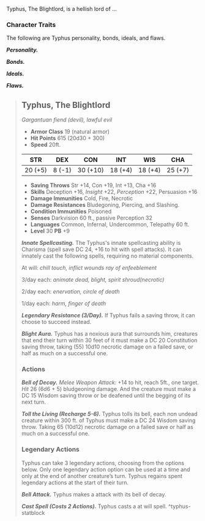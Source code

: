 Typhus, The Blightlord, is a hellish lord of ...

### Character Traits
The following are Typhus personality, bonds, ideals, and flaws.

***Personality.***


***Bonds.***


***Ideals.***


***Flaws.***


> ## Typhus, The Blightlord
>*Gargantuan fiend (devil), lawful evil*
>
> - **Armor Class** 19 (natural armor)
> - **Hit Points** 615 (20d30 + 300)
> - **Speed** 20ft.
>
>|   STR   |   DEX   |   CON    |   INT   |   WIS   |   CHA   |
>|:-------:|:-------:|:--------:|:-------:|:-------:|:-------:|
>| 20 (+5) |  8 (-1) | 30 (+10) | 18 (+4) | 18 (+4) | 25 (+7) |
>
> - **Saving Throws** Str +14, Con +19, Int +13, Cha +16
> - **Skills** Deception +16, *Insight* +22, *Perception* +22, Persuasion +16
> - **Damage Immunities** Cold, Fire, Necrotic
> - **Damage Resistances** Bludegoning, Piercing, and Slashing.
> - **Condition Immunities** Poisoned
> - **Senses** Darkvision 60 ft., passive Perception 32
> - **Languages** Common, Infernal, Undercommon, Telepathy 60 ft.
> - **Level** 30 **PB** +9
>
> ***Innate Spellcasting.*** The Typhus's innate spellcasting ability is Charisma (spell save DC 24, +16 to hit with spell attacks). It can innately cast the following spells, requiring no material components.
>
> At will: *chill touch, inflict wounds ray of enfeeblement*
>
> 3/day each: *animate dead, blight, spirit shroud(necrotic)*
>
> 2/day each: *enervation, circle of death*
>
> 1/day each: *harm, finger of death*
>
> ***Legendary Resistance (3/Day).***
> If Typhus fails a saving throw, it can choose to succeed instead.
>
> ***Blight Aura.***
> Typhus has a noxious aura that surrounds him, creatures that end their turn within 30 feet of it must make a DC 20 Constitution saving throw, taking (55) 10d10 necrotic damage on a failed save, or half as much on a successful one. 
>
>
> ### Actions
> ***Bell of Decay.*** *Melee Weapon Attack:* +14 to hit, reach 5ft., one target. *Hit* 26 (6d6 + 5) bludgeoning damage. And the creature must make a DC 15 Wisdom saving throw or be deafened until the begging of its next turn.
>
> ***Toll the Living (Recharge 5-6).*** Typhus tolls its bell, each non undead creature within 300 ft. of Typhus must make a DC 24 Wisdom saving throw. Taking 65 (10d12) necrotic damage on a failed save or half as much on a successful one.
>
> ### Legendary Actions
> Typhus can take 3 legendary actions, choosing from the options below. Only one legendary action option can be used at a time and only at the end of another creature’s turn. Typhus regains spent legendary actions at the start of their turn.
>
> ***Bell Attack.*** Typhus makes a attack with its bell of decay.
>
> ***Cast Spell (Costs 2 Actions).*** Typhus casts a at will spell.
^typhus-statblock
